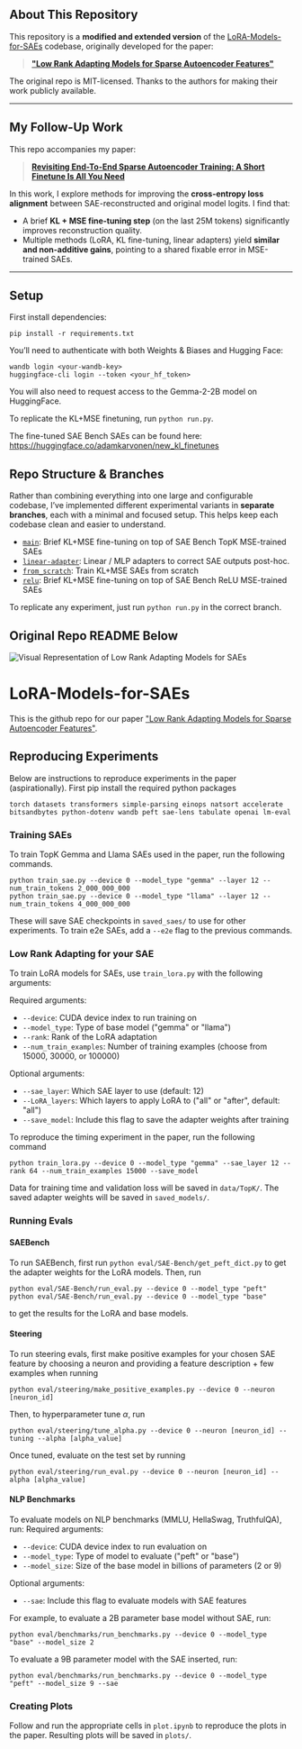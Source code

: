 ## About This Repository

This repository is a **modified and extended version** of the [LoRA-Models-for-SAEs](https://github.com/matchten/LoRA-Models-for-SAEs) codebase, originally developed for the paper:  
> [**"Low Rank Adapting Models for Sparse Autoencoder Features"**](https://arxiv.org/abs/2501.19406v1)

The original repo is MIT-licensed. Thanks to the authors for making their work publicly available.

---

## My Follow-Up Work

This repo accompanies my paper:  
> [**Revisiting End-To-End Sparse Autoencoder Training: A Short Finetune Is All You Need**](https://arxiv.org/abs/2503.17272)

In this work, I explore methods for improving the **cross-entropy loss alignment** between SAE-reconstructed and original model logits. I find that:

- A brief **KL + MSE fine-tuning step** (on the last 25M tokens) significantly improves reconstruction quality.
- Multiple methods (LoRA, KL fine-tuning, linear adapters) yield **similar and non-additive gains**, pointing to a shared fixable error in MSE-trained SAEs.

---

## Setup

First install dependencies:

`pip install -r requirements.txt`

You’ll need to authenticate with both Weights & Biases and Hugging Face:

```
wandb login <your-wandb-key>
huggingface-cli login --token <your_hf_token>
```

You will also need to request access to the Gemma-2-2B model on HuggingFace.

To replicate the KL+MSE finetuning, run `python run.py`.

The fine-tuned SAE Bench SAEs can be found here: https://huggingface.co/adamkarvonen/new_kl_finetunes

## Repo Structure & Branches

Rather than combining everything into one large and configurable codebase, I’ve implemented different experimental variants in **separate branches**, each with a minimal and focused setup. This helps keep each codebase clean and easier to understand.

- [`main`](https://github.com/adamkarvonen/sae_kl_finetune/tree/main): Brief KL+MSE fine-tuning on top of SAE Bench TopK MSE-trained SAEs  
- [`linear-adapter`](https://github.com/adamkarvonen/sae_kl_finetune/tree/linear-adapter): Linear / MLP adapters to correct SAE outputs post-hoc.
- [`from_scratch`](https://github.com/adamkarvonen/sae_kl_finetune/tree/from_scratch): Train KL+MSE SAEs from scratch
- [`relu`](https://github.com/adamkarvonen/sae_kl_finetune/tree/relu): Brief KL+MSE fine-tuning on top of SAE Bench ReLU MSE-trained SAEs 

To replicate any experiment, just run `python run.py` in the correct branch.


## Original Repo README Below

![Visual Representation of Low Rank Adapting Models for SAEs](plots/LoRA-SAE_setup.jpg)

# LoRA-Models-for-SAEs
This is the github repo for our paper ["Low Rank Adapting Models for Sparse Autoencoder Features"](https://arxiv.org/abs/2501.19406v1).

## Reproducing Experiments
Below are instructions to reproduce experiments in the paper (aspirationally).
First pip install the required python packages
```
torch datasets transformers simple-parsing einops natsort accelerate bitsandbytes python-dotenv wandb peft sae-lens tabulate openai lm-eval
```

### Training SAEs
To train TopK Gemma and Llama SAEs used in the paper, run the following commands.
```
python train_sae.py --device 0 --model_type "gemma" --layer 12 --num_train_tokens 2_000_000_000
python train_sae.py --device 0 --model_type "llama" --layer 12 --num_train_tokens 4_000_000_000
```
These will save SAE checkpoints in `saved_saes/` to use for other experiments. To train e2e SAEs, add a `--e2e` flag to the previous commands.

### Low Rank Adapting for your SAE
To train LoRA models for SAEs, use `train_lora.py` with the following arguments:

Required arguments:
- `--device`: CUDA device index to run training on
- `--model_type`: Type of base model ("gemma" or "llama")
- `--rank`: Rank of the LoRA adaptation
- `--num_train_examples`: Number of training examples (choose from 15000, 30000, or 100000)

Optional arguments:
- `--sae_layer`: Which SAE layer to use (default: 12)
- `--LoRA_layers`: Which layers to apply LoRA to ("all" or "after", default: "all")
- `--save_model`: Include this flag to save the adapter weights after training

To reproduce the timing experiment in the paper, run the following command
```
python train_lora.py --device 0 --model_type "gemma" --sae_layer 12 --rank 64 --num_train_examples 15000 --save_model
```
Data for training time and validation loss will be saved in `data/TopK/`. The saved adapter weights will be saved in `saved_models/`.

### Running Evals
#### SAEBench
To run SAEBench, first run `python eval/SAE-Bench/get_peft_dict.py` to get the adapter weights for the LoRA models. Then, run
```
python eval/SAE-Bench/run_eval.py --device 0 --model_type "peft"
python eval/SAE-Bench/run_eval.py --device 0 --model_type "base"
```
to get the results for the LoRA and base models.

#### Steering
To run steering evals, first make positive examples for your chosen SAE feature by choosing a neuron and providing a feature description + few examples when running 
```
python eval/steering/make_positive_examples.py --device 0 --neuron [neuron_id]
```
Then, to hyperparameter tune $\alpha$, run
```
python eval/steering/tune_alpha.py --device 0 --neuron [neuron_id] --tuning --alpha [alpha_value]
```
Once tuned, evaluate on the test set by running
```
python eval/steering/run_eval.py --device 0 --neuron [neuron_id] --alpha [alpha_value]
```

#### NLP Benchmarks
To evaluate models on NLP benchmarks (MMLU, HellaSwag, TruthfulQA), run:
Required arguments:
- `--device`: CUDA device index to run evaluation on
- `--model_type`: Type of model to evaluate ("peft" or "base")
- `--model_size`: Size of the base model in billions of parameters (2 or 9)

Optional arguments:
- `--sae`: Include this flag to evaluate models with SAE features

For example, to evaluate a 2B parameter base model without SAE, run:
```
python eval/benchmarks/run_benchmarks.py --device 0 --model_type "base" --model_size 2
```
To evaluate a 9B parameter model with the SAE inserted, run:
```
python eval/benchmarks/run_benchmarks.py --device 0 --model_type "peft" --model_size 9 --sae
```

### Creating Plots
Follow and run the appropriate cells in `plot.ipynb` to reproduce the plots in the paper. Resulting plots will be saved in `plots/`.

